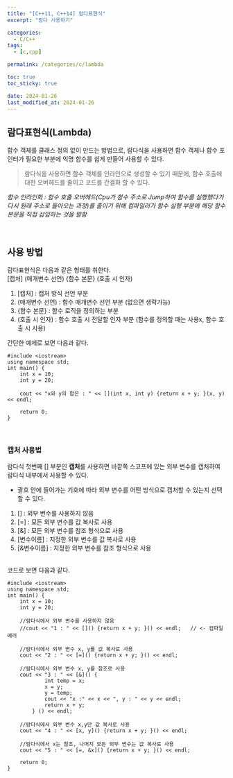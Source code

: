```yaml
---
title: "[C++11, C++14] 람다표현식"
excerpt: "람다 사용하기"

categories:
  - C/C++
tags:
  - [c,cpp]

permalink: /categories/c/lambda

toc: true
toc_sticky: true

date: 2024-01-26
last_modified_at: 2024-01-26
---
```

## 람다표현식(Lambda)
함수 객체를 클래스 정의 없이 만드는 방법으로, 람다식을 사용하면 함수 객체나 함수 포인터가 필요한 부분에 익명 함수를 쉽게 만들어 사용할 수 있다.

> 람다식을 사용하면 함수 객체를 인라인으로 생성할 수 있기 때문에, 함수 호출에 대한 오버헤드를 줄이고 코드를 간결화 할 수 있다.

_함수 인라인화 : 함수 호출 오버헤드(Cpu가 함수 주소로 Jump하여 함수를 실행했다가 다시 원래 주소로 돌아오는 과정)를 줄이기 위해 컴파일러가 함수 실행 부분에 해당 함수 본문을 직접 삽입하는 것을 말함_

<br>

## 사용 방법
람다표현식은 다음과 같은 형태를 취한다.<br>
\[캡처\] (매개변수 선언) {함수 본문} (호출 시 인자)
<br>

1. \[캡처\] : 캡처 방식 선언 부분
2. (매개변수 선언) : 함수 매개변수 선언 부분 (없으면 생략가능)
3. {함수 본문} : 함수 로직을 정의하는 부분
4. (호출 시 인자) : 함수 호출 시 전달할 인자 부분 (함수를 정의할 때는 사용x, 함수 호출 시 사용)

간단한 예제로 보면 다음과 같다.
```
#include <iostream>
using namespace std;
int main() {
    int x = 10;
    int y = 20;

    cout << "x와 y의 합은 : " << [](int x, int y) {return x + y; }(x, y) << endl;

    return 0;
}
```

<br>

### 캡처 사용법
람다식 첫번째 \[\] 부분인 **캡처**를 사용하면 바깥쪽 스코프에 있는 외부 변수를 캡처하여 람다식 내부에서 사용할 수 있다.<br>
* 괄호 안에 들어가는 기호에 따라 외부 변수를 어떤 방식으로 캡처할 수 있는지 선택할 수 있다.

1. \[\] : 외부 변수를 사용하지 않음
2. \[=\] : 모든 외부 변수를 값 복사로 사용
3. \[&\] : 모든 외부 변수를 참조 형식으로 사용
4. \[변수이름\] : 지정한 외부 변수를 값 복사로 사용
5. \[&변수이름\] : 지정한 외부 변수를 참조 형식으로 사용


<br>
코드로 보면 다음과 같다.

```
#include <iostream>
using namespace std;
int main() {
    int x = 10;
    int y = 20;

    //람다식에서 외부 변수를 사용하지 않음
    //cout << "1 : " << []() {return x + y; }() << endl;   // <- 컴파일 에러

    //람다식에서 외부 변수 x, y를 값 복사로 사용
    cout << "2 : " << [=]() {return x + y; }() << endl;

    //람다식에서 외부 변수 x, y를 참조로 사용
    cout << "3 : " << [&]() {
            int temp = x;
            x = y;
            y = temp;
            cout << "x :" << x << ", y : " << y << endl;
            return x + y; 
        } () << endl;

    //람다식에서 외부 변수 x,y만 값 복사로 사용
    cout << "4 : " << [x, y]() {return x + y; }() << endl;

    //람다식에서 x는 참조, 나머지 모든 외부 변수는 값 복사로 사용
    cout << "5 : " << [=, &x]() {return x + y; }() << endl;

    return 0;
}
```
